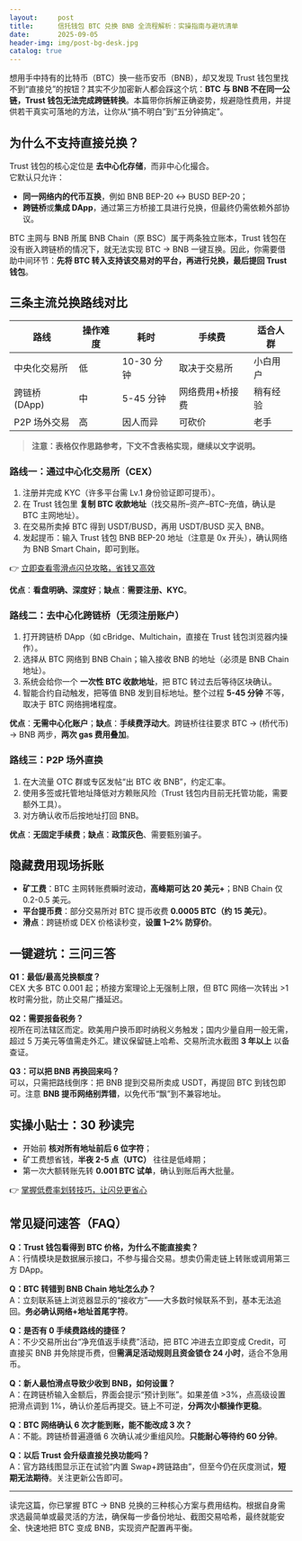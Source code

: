 ```yaml
---
layout:     post
title:      信托钱包 BTC 兑换 BNB 全流程解析：实操指南与避坑清单
date:       2025-09-05
header-img: img/post-bg-desk.jpg
catalog: true
---
```


想用手中持有的比特币（BTC）换一些币安币（BNB），却又发现 Trust 钱包里找不到“直接兑”的按钮？其实不少加密新人都会踩这个坑：**BTC 与 BNB 不在同一公链，Trust 钱包无法完成跨链转换**。本篇带你拆解正确姿势，规避隐性费用，并提供若干真实可落地的方法，让你从“搞不明白”到“五分钟搞定”。

## 为什么不支持直接兑换？

Trust 钱包的核心定位是 **去中心化存储**，而非中心化撮合。  
它默认只允许：

* **同一网络内的代币互换**，例如 BNB BEP-20 ↔ BUSD BEP-20；  
* **跨链桥**或**集成 DApp**，通过第三方桥接工具进行兑换，但最终仍需依赖外部协议。

BTC 主网与 BNB 所属 BNB Chain（原 BSC）属于两条独立账本，Trust 钱包在没有嵌入跨链桥的情况下，就无法实现 BTC → BNB 一键互换。因此，你需要借助中间环节：**先将 BTC 转入支持该交易对的平台，再进行兑换，最后提回 Trust 钱包**。

## 三条主流兑换路线对比

| 路线 | 操作难度 | 耗时 | 手续费 | 适合人群 |
|---|---|---|---|---|
| 中央化交易所 | 低 | 10-30 分钟 | 取决于交易所 | 小白用户 |
| 跨链桥(DApp) | 中 | 5-45 分钟 | 网络费用+桥接费 | 稍有经验 |
| P2P 场外交易 | 高 | 因人而异 | 可砍价 | 老手 |

> **注意：表格仅作思路参考，下文不含表格实现，继续以文字说明。**

### 路线一：通过中心化交易所（CEX）

1. 注册并完成 KYC（许多平台需 Lv.1 身份验证即可提币）。  
2. 在 Trust 钱包里 **复制 BTC 收款地址**（找交易所–资产–BTC–充值，确认是 BTC 主网地址）。  
3. 在交易所卖掉 BTC 得到 USDT/BUSD，再用 USDT/BUSD 买入 BNB。  
4. 发起提币：输入 Trust 钱包 BNB BEP-20 地址（注意是 0x 开头），确认网络为 BNB Smart Chain，即可到账。

👉 [立即查看零滑点闪兑攻略，省钱又高效](https://okxdog.com/)

**优点**：**看盘明确、深度好**；**缺点**：**需要注册、KYC**。  

### 路线二：去中心化跨链桥（无须注册账户）

1. 打开跨链桥 DApp（如 cBridge、Multichain，直接在 Trust 钱包浏览器内操作）。  
2. 选择从 BTC 网络到 BNB Chain；输入接收 BNB 的地址（必须是 BNB Chain 地址）。  
3. 系统会给你一个 **一次性 BTC 收款地址**，把 BTC 转过去后等待区块确认。  
4. 智能合约自动触发，把等值 BNB 发到目标地址。整个过程 **5-45 分钟** 不等，取决于 BTC 网络拥堵程度。

**优点**：**无需中心化账户**；**缺点**：**手续费浮动大**。跨链桥往往要求 BTC → (桥代币) → BNB 两步，**两次 gas 费用叠加**。

### 路线三：P2P 场外直换

1. 在大流量 OTC 群或专区发帖“出 BTC 收 BNB”，约定汇率。  
2. 使用多签或托管地址降低对方赖账风险（Trust 钱包内目前无托管功能，需要额外工具）。  
3. 对方确认收币后按地址打回 BNB。

**优点**：**无固定手续费**；**缺点**：**政策灰色**、需要甄别骗子。

## 隐藏费用现场拆账

* **矿工费**：BTC 主网转账费瞬时波动，**高峰期可达 20 美元+**；BNB Chain 仅 0.2-0.5 美元。  
* **平台提币费**：部分交易所对 BTC 提币收费 **0.0005 BTC（约 15 美元）**。  
* **滑点**：跨链桥或 DEX 价格读秒变，**设置 1–2% 防穿价**。

## 一键避坑：三问三答

**Q1：最低/最高兑换额度？**  
CEX 大多 BTC 0.001 起；桥接方案理论上无强制上限，但 BTC 网络一次转出 >1 枚时需分批，防止交易广播延迟。

**Q2：需要报备税务？**  
视所在司法辖区而定。欧美用户换币即时纳税义务触发；国内少量自用一般无需，超过 5 万美元等值需走外汇。建议保留链上哈希、交易所流水截图 **3 年以上** 以备查证。

**Q3：可以把 BNB 再换回来吗？**  
可以，只需把路线倒序：把 BNB 提到交易所卖成 USDT，再提回 BTC 到钱包即可。注意 **BNB 提币网络别弄错**，以免代币“飘”到不兼容地址。

## 实操小贴士：30 秒读完

* 开始前 **核对所有地址前后 6 位字符**；  
* 矿工费想省钱，**半夜 2-5 点（UTC）** 往往是低峰期；  
* 第一次大额转账先转 **0.001 BTC 试单**，确认到账后再大批量。

👉 [掌握低费率划转技巧，让闪兑更省心](https://okxdog.com/)

## 常见疑问速答（FAQ）

**Q：Trust 钱包看得到 BTC 价格，为什么不能直接卖？**  
A：行情模块是数据展示接口，不参与撮合交易。想卖仍需走链上转账或调用第三方 DApp。

**Q：BTC 转错到 BNB Chain 地址怎么办？**  
A：立刻联系链上浏览器显示的“接收方”——大多数时候联系不到，基本无法追回。**务必确认网络+地址首尾字符**。

**Q：是否有 0 手续费路线的捷径？**  
A：不少交易所出台“净充值返手续费”活动，把 BTC 冲进去立即变成 Credit，可直接买 BNB 并免除提币费，但**需满足活动规则且资金锁仓 24 小时**，适合不急用币。

**Q：新人最怕滑点导致少收到 BNB，如何设置？**  
A：在跨链桥输入金额后，界面会提示“预计到账”。如果差值 >3%，点高级设置把滑点调到 1%，确认价差后再提交。链上不可逆，**分两次小额操作更稳**。

**Q：BTC 网络确认 6 次才能到账，能不能改成 3 次？**  
A：不能。跨链桥普遍遵循 6 次确认减少重组风险。**只能耐心等待约 60 分钟**。

**Q：以后 Trust 会升级直接兑换功能吗？**  
A：官方路线图显示正在试验“内置 Swap+跨链路由”，但至今仍在灰度测试，**短期无法期待**。关注更新公告即可。

---

读完这篇，你已掌握 BTC → BNB 兑换的三种核心方案与费用结构。根据自身需求选最简单或最灵活的方法，确保每一步备份地址、截图交易哈希，最终就能安全、快速地把 BTC 变成 BNB，实现资产配置再平衡。